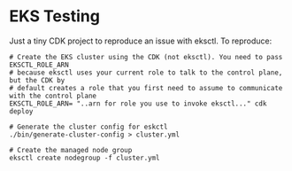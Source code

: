 # EKS Testing

Just a tiny CDK project to reproduce an issue with eksctl. To reproduce:

```shell
# Create the EKS cluster using the CDK (not eksctl). You need to pass EKSCTL_ROLE_ARN
# because eksctl uses your current role to talk to the control plane, but the CDK by
# default creates a role that you first need to assume to communicate with the control plane
EKSCTL_ROLE_ARN= "..arn for role you use to invoke eksctl..." cdk deploy

# Generate the cluster config for eskctl
./bin/generate-cluster-config > cluster.yml

# Create the managed node group
eksctl create nodegroup -f cluster.yml
```